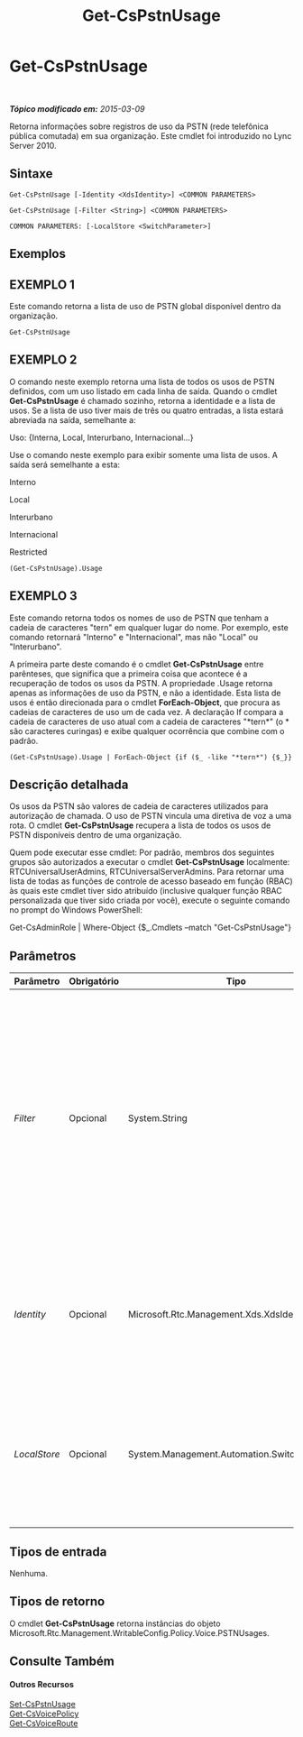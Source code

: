 ﻿---
title: Get-CsPstnUsage
TOCTitle: Get-CsPstnUsage
ms:assetid: 9dc82b88-303b-4678-8298-0dbc769f6781
ms:mtpsurl: https://technet.microsoft.com/pt-br/library/Gg412734(v=OCS.15)
ms:contentKeyID: 49307623
ms.date: 05/19/2016
mtps_version: v=OCS.15
ms.translationtype: HT
---

# Get-CsPstnUsage

 

_**Tópico modificado em:** 2015-03-09_

Retorna informações sobre registros de uso da PSTN (rede telefônica pública comutada) em sua organização. Este cmdlet foi introduzido no Lync Server 2010.

## Sintaxe

    Get-CsPstnUsage [-Identity <XdsIdentity>] <COMMON PARAMETERS>

    Get-CsPstnUsage [-Filter <String>] <COMMON PARAMETERS>

    COMMON PARAMETERS: [-LocalStore <SwitchParameter>]

## Exemplos

## EXEMPLO 1

Este comando retorna a lista de uso de PSTN global disponível dentro da organização.

    Get-CsPstnUsage

## EXEMPLO 2

O comando neste exemplo retorna uma lista de todos os usos de PSTN definidos, com um uso listado em cada linha de saída. Quando o cmdlet **Get-CsPstnUsage** é chamado sozinho, retorna a identidade e a lista de usos. Se a lista de uso tiver mais de três ou quatro entradas, a lista estará abreviada na saída, semelhante a:

Uso: {Interna, Local, Interurbano, Internacional...}

Use o comando neste exemplo para exibir somente uma lista de usos. A saída será semelhante a esta:

Interno

Local

Interurbano

Internacional

Restricted

    (Get-CsPstnUsage).Usage

## EXEMPLO 3

Este comando retorna todos os nomes de uso de PSTN que tenham a cadeia de caracteres "tern" em qualquer lugar do nome. Por exemplo, este comando retornará "Interno" e "Internacional", mas não "Local" ou "Interurbano".

A primeira parte deste comando é o cmdlet **Get-CsPstnUsage** entre parênteses, que significa que a primeira coisa que acontece é a recuperação de todos os usos da PSTN. A propriedade .Usage retorna apenas as informações de uso da PSTN, e não a identidade. Esta lista de usos é então direcionada para o cmdlet **ForEach-Object**, que procura as cadeias de caracteres de uso um de cada vez. A declaração If compara a cadeia de caracteres de uso atual com a cadeia de caracteres "\*tern\*" (o \* são caracteres curingas) e exibe qualquer ocorrência que combine com o padrão.

    (Get-CsPstnUsage).Usage | ForEach-Object {if ($_ -like "*tern*") {$_}}

## Descrição detalhada

Os usos da PSTN são valores de cadeia de caracteres utilizados para autorização de chamada. O uso de PSTN vincula uma diretiva de voz a uma rota. O cmdlet **Get-CsPstnUsage** recupera a lista de todos os usos de PSTN disponíveis dentro de uma organização.

Quem pode executar esse cmdlet: Por padrão, membros dos seguintes grupos são autorizados a executar o cmdlet **Get-CsPstnUsage** localmente: RTCUniversalUserAdmins, RTCUniversalServerAdmins. Para retornar uma lista de todas as funções de controle de acesso baseado em função (RBAC) às quais este cmdlet tiver sido atribuído (inclusive qualquer função RBAC personalizada que tiver sido criada por você), execute o seguinte comando no prompt do Windows PowerShell:

Get-CsAdminRole | Where-Object {$\_.Cmdlets –match "Get-CsPstnUsage"}

## Parâmetros


<table>
<colgroup>
<col style="width: 25%" />
<col style="width: 25%" />
<col style="width: 25%" />
<col style="width: 25%" />
</colgroup>
<thead>
<tr class="header">
<th>Parâmetro</th>
<th>Obrigatório</th>
<th>Tipo</th>
<th>Descrição</th>
</tr>
</thead>
<tbody>
<tr class="odd">
<td><p><em>Filter</em></p></td>
<td><p>Opcional</p></td>
<td><p>System.String</p></td>
<td><p>O parâmetro Filter permite recuperar apenas os usos de PSTN com identidade correspondente a uma cadeia de caracteres curinga específica. Entretanto, a única identidade disponível para usos de PSTN é a Global, então este parâmetro não será útil para este cmdlet.</p></td>
</tr>
<tr class="even">
<td><p><em>Identity</em></p></td>
<td><p>Opcional</p></td>
<td><p>Microsoft.Rtc.Management.Xds.XdsIdentity</p></td>
<td><p>O nível ao qual estas configurações são aplicadas. A única identidade que pode ser aplicada aos usos de PSTN é a Global.</p></td>
</tr>
<tr class="odd">
<td><p><em>LocalStore</em></p></td>
<td><p>Opcional</p></td>
<td><p>System.Management.Automation.SwitchParameter</p></td>
<td><p>Recupera as informações de uso da PSTN a partir do armazenamento de dados local, e não do Repositório de Gerenciamento Central principal.</p></td>
</tr>
</tbody>
</table>


## Tipos de entrada

Nenhuma.

## Tipos de retorno

O cmdlet **Get-CsPstnUsage** retorna instâncias do objeto Microsoft.Rtc.Management.WritableConfig.Policy.Voice.PSTNUsages.

## Consulte Também

#### Outros Recursos

[Set-CsPstnUsage](set-cspstnusage.md)  
[Get-CsVoicePolicy](get-csvoicepolicy.md)  
[Get-CsVoiceRoute](get-csvoiceroute.md)

